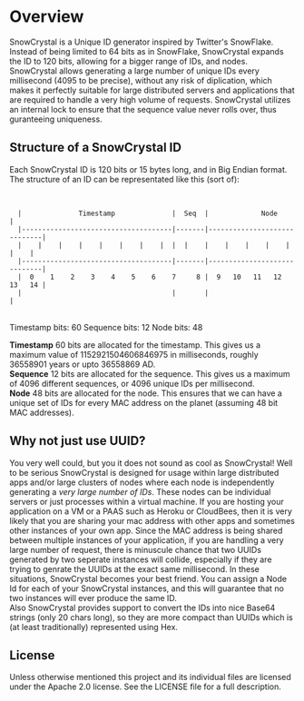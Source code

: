 Overview
========

SnowCrystal is a Unique ID generator inspired by Twitter's SnowFlake. Instead of being limited to 64 bits as in SnowFlake, SnowCrystal expands the ID to 120 bits, allowing for a bigger range of IDs, and nodes. SnowCrystal allows generating a large number of unique IDs every millisecond (4095 to be precise), without any risk of diplication, which makes it perfectly suitable for large distributed servers and applications that are required to handle a very high volume of requests. SnowCrystal utilizes an internal lock to ensure that the sequence value never rolls over, thus guranteeing uniqueness.

Structure of a SnowCrystal ID
-----------------------------

Each SnowCrystal ID is 120 bits or 15 bytes long, and in Big Endian format. The structure of an ID can be representated like this (sort of):

<br/>

      |              Timestamp              |  Seq  |             Node            |
      |-------------------------------------|-------|-----------------------------|
      |    |    |    |    |    |    |    |  |  |    |    |    |    |    |    |    |
      |-------------------------------------|-------|-----------------------------|
      |  0    1    2    3    4    5    6    7     8 |  9   10   11   12   13   14 |
      |                                     |       |                             |


<br/>
Timestamp bits: 60
Sequence bits: 12
Node bits: 48


**Timestamp**
60 bits are allocated for the timestamp. This gives us a maximum value of 1152921504606846975 in milliseconds, roughly 36558901 years or upto 36558869 AD.
<br/>
**Sequence**
12 bits are allocated for the sequence. This gives us a maximum of 4096 different sequences, or 4096 unique IDs per millisecond.
<br/>
**Node**
48 bits are allocated for the node. This ensures that we can have a unique set of IDs for every MAC address on the planet (assuming 48 bit MAC addresses).


Why not just use UUID?
----------------------

You very well could, but you it does not sound as cool as SnowCrystal!
Well to be serious SnowCrystal is designed for usage within large distributed apps and/or large clusters of nodes where each node is independently generating a _very large number of IDs_. These nodes can be individual servers or just processes within a virtual machine. If you are hosting your application on a VM or a PAAS such as Heroku or CloudBees, then it is very likely that you are sharing your mac address with other apps and sometimes other instances of your own app. Since the MAC address is being shared between multiple instances of your application, if you are handling a very large number of request, there is minuscule chance that two UUIDs generated by two seperate instances will collide, especially if they are trying to genrate the UUIDs at the exact same millisecond. In these situations, SnowCrystal becomes your best friend. You can assign a Node Id for each of your SnowCrystal instances, and this will guarantee that no two instances will ever produce the same ID.
<br/>
Also SnowCrystal provides support to convert the IDs into nice Base64 strings (only 20 chars long), so they are more compact than UUIDs which is (at least traditionally) represented using Hex.

License
-------

Unless otherwise mentioned this project and its individual files are licensed under the Apache 2.0 license. See the LICENSE file for a full description.
